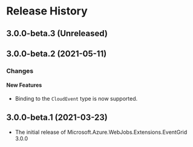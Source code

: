 # Release History

## 3.0.0-beta.3 (Unreleased)


## 3.0.0-beta.2 (2021-05-11)

### Changes

#### New Features

- Binding to the `CloudEvent` type is now supported.

## 3.0.0-beta.1 (2021-03-23)

- The initial release of Microsoft.Azure.WebJobs.Extensions.EventGrid 3.0.0
